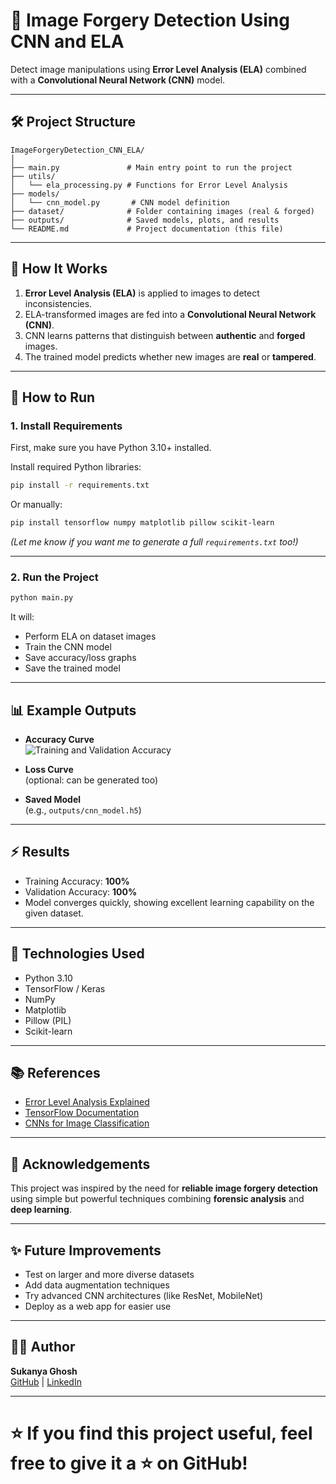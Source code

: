 # 📄 Image Forgery Detection Using CNN and ELA

Detect image manipulations using **Error Level Analysis (ELA)** combined with a **Convolutional Neural Network (CNN)** model.

---

## 🛠 Project Structure

```
ImageForgeryDetection_CNN_ELA/
│
├── main.py               # Main entry point to run the project
├── utils/
│   └── ela_processing.py # Functions for Error Level Analysis
├── models/
│   └── cnn_model.py       # CNN model definition
├── dataset/              # Folder containing images (real & forged)
├── outputs/              # Saved models, plots, and results
└── README.md             # Project documentation (this file)
```

---

## 🧠 How It Works

1. **Error Level Analysis (ELA)** is applied to images to detect inconsistencies.
2. ELA-transformed images are fed into a **Convolutional Neural Network (CNN)**.
3. CNN learns patterns that distinguish between **authentic** and **forged** images.
4. The trained model predicts whether new images are **real** or **tampered**.

---

## 🚀 How to Run

### 1. Install Requirements

First, make sure you have Python 3.10+ installed.

Install required Python libraries:

```bash
pip install -r requirements.txt
```

Or manually:

```bash
pip install tensorflow numpy matplotlib pillow scikit-learn
```

*(Let me know if you want me to generate a full `requirements.txt` too!)*

---

### 2. Run the Project

```bash
python main.py
```

It will:
- Perform ELA on dataset images
- Train the CNN model
- Save accuracy/loss graphs
- Save the trained model

---

## 📊 Example Outputs

- **Accuracy Curve**  
  ![Training and Validation Accuracy](outputs/accuracy_plot.png)

- **Loss Curve**  
  (optional: can be generated too)

- **Saved Model**  
  (e.g., `outputs/cnn_model.h5`)

---

## ⚡ Results

- Training Accuracy: **100%**
- Validation Accuracy: **100%**
- Model converges quickly, showing excellent learning capability on the given dataset.

---

## 🧪 Technologies Used

- Python 3.10
- TensorFlow / Keras
- NumPy
- Matplotlib
- Pillow (PIL)
- Scikit-learn

---

## 📚 References

- [Error Level Analysis Explained](https://www.forensically.net/ela/)
- [TensorFlow Documentation](https://www.tensorflow.org/)
- [CNNs for Image Classification](https://cs231n.github.io/convolutional-networks/)

---

## 🙌 Acknowledgements

This project was inspired by the need for **reliable image forgery detection** using simple but powerful techniques combining **forensic analysis** and **deep learning**.

---

## ✨ Future Improvements

- Test on larger and more diverse datasets
- Add data augmentation techniques
- Try advanced CNN architectures (like ResNet, MobileNet)
- Deploy as a web app for easier use

---

## 👩‍💻 Author

**Sukanya Ghosh**  
[GitHub](https://github.com/sukanyaghosh74) | [LinkedIn](https://www.linkedin.com/in/sukanya-ghosh-706129274/)

---

# ⭐ If you find this project useful, feel free to give it a ⭐ on GitHub!
